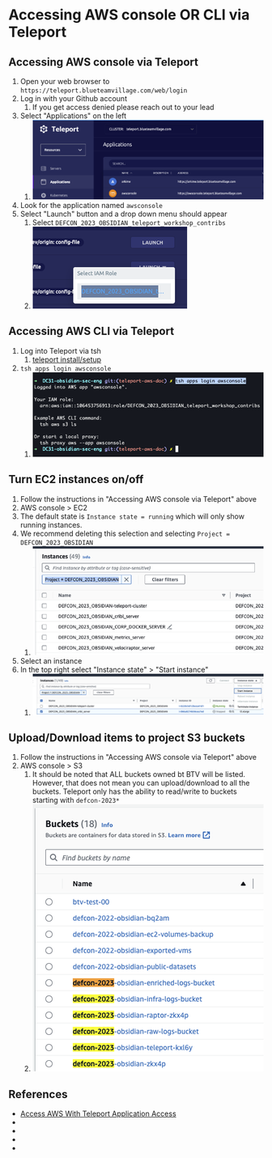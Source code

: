 # Accessing AWS console OR CLI via Teleport

## Accessing AWS console via Teleport
1. Open your web browser to `https://teleport.blueteamvillage.com/web/login`
1. Log in with your Github account
    1. If you get access denied please reach out to your lead
1. Select "Applications" on the left
    1. ![teleport_apps_aws](../.img/teleport_apps_aws.png)
1. Look for the application named `awsconsole`
1. Select "Launch" button and a drop down menu should appear
    1. Select `DEFCON_2023_OBSIDIAN_teleport_workshop_contribs`
    1. ![teleport_aws_role](../.img/teleport_aws_role.png)


## Accessing AWS CLI via Teleport
1. Log into Teleport via tsh
    1. [teleport install/setup](teleport_jumpbox.md)
1. `tsh apps login awsconsole`
    1. ![teleport_tsh_aws_cli_login](../.img/teleport_tsh_aws_cli_login.png)


## Turn EC2 instances on/off
1. Follow the instructions in "Accessing AWS console via Teleport" above
1. AWS console > EC2
1. The default state is `Instance state = running` which will only show running instances.
1. We recommend deleting this selection and selecting `Project = DEFCON_2023_OBSIDIAN`
    1. ![aws_ec2_select](../.img/aws_ec2_select.png)
1. Select an instance 
1. In the top right select "Instance state" > "Start instance"
    1. ![aws_ec2_sdfg](../.img/aws_ec2_sdfg.png)


## Upload/Download items to project S3 buckets
1. Follow the instructions in "Accessing AWS console via Teleport" above
1. AWS console > S3
    1. It should be noted that ALL buckets owned bt BTV will be listed. However, that does not mean you can upload/download to all the buckets. Teleport only has the ability to read/write to buckets starting with `defcon-2023*`
    1. ![aws_s3_buckets](../.img/aws_s3_buckets.png)


## References
* [Access AWS With Teleport Application Access](https://goteleport.com/docs/application-access/cloud-apis/aws-console/)
* []()
* []()
* []()
* []()